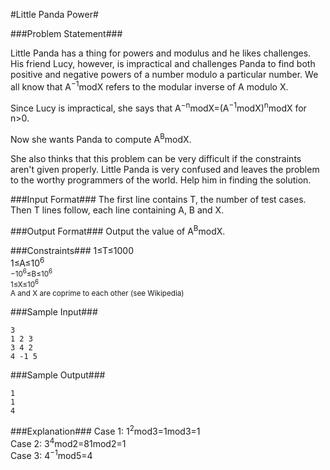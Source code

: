 #Little Panda Power#

###Problem Statement###

Little Panda has a thing for powers and modulus and he likes challenges. His friend Lucy, however, is impractical and challenges Panda to find both positive and negative powers of a number modulo a particular number. We all know that A<sup>−1</sup>modX refers to the modular inverse of A modulo X.

Since Lucy is impractical, she says that A<sup>−n</sup>modX=(A<sup>−1</sup>modX)<sup>n</sup>modX for n>0.

Now she wants Panda to compute A<sup>B</sup>modX.

She also thinks that this problem can be very difficult if the constraints aren't given properly. Little Panda is very confused and leaves the problem to the worthy programmers of the world. Help him in finding the solution.

###Input Format###
The first line contains T, the number of test cases.
Then T lines follow, each line containing A, B and X.

###Output Format###
Output the value of A<sup>B</sup>modX.

###Constraints###
1≤T≤1000  
1≤A≤10<sup>6  
−10<sup>6</sup>≤B≤10<sup>6</sup>  
1≤X≤10<sup>6</sup>  
A and X are coprime to each other (see Wikipedia)

###Sample Input###
```
3  
1 2 3  
3 4 2  
4 -1 5
```
###Sample Output###
```
1  
1  
4  
```
###Explanation###
Case 1: 1<sup>2</sup>mod3=1mod3=1  
Case 2: 3<sup>4</sup>mod2=81mod2=1  
Case 3: 4<sup>−1</sup>mod5=4  
